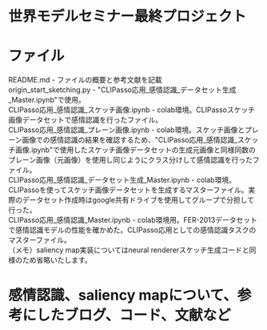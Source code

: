 # 世界モデルセミナー最終プロジェクト

# ファイル
README.md - ファイルの概要と参考文献を記載  
origin_start_sketching.py - "CLIPasso応用_感情認識_データセット生成_Master.ipynb"で使用。  
CLIPasso応用_感情認識_スケッチ画像.ipynb - colab環境。CLIPassoスケッチ画像データセットで感情認識を行ったファイル。  
CLIPasso応用_感情認識_プレーン画像.ipynb - colab環境。スケッチ画像とプレーン画像での感情認識の結果を確認するため、"CLIPasso応用_感情認識_スケッチ画像.ipynb"で使用したスケッチ画像データセットの生成元画像と同様同数のプレーン画像（元画像）を使用し同じようにクラス分けして感情認識を行ったファイル。  
CLIPasso応用_感情認識_データセット生成_Master.ipynb - colab環境。CLIPassoを使ってスケッチ画像データセットを生成するマスターファイル。実際のデータセット作成時はgoogle共有ドライブを使用してグループで分担して行った。  
CLIPasso応用_感情認識_Master.ipynb - colab環境用。FER-2013データセットで感情認識モデルの性能を確かめた。CLIPasso応用としての感情認識タスクのマスターファイル。  
（メモ）saliency map実装についてはneural rendererスケッチ生成コードと同様のため省略いたします。  

# 感情認識、saliency mapについて、参考にしたブログ、コード、文献など
